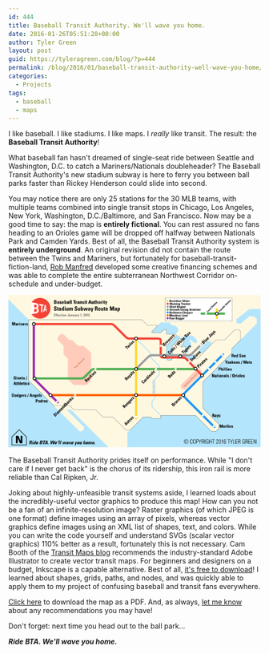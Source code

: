 ```yaml
---
id: 444
title: Baseball Transit Authority. We'll wave you home.
date: 2016-01-26T05:51:28+00:00
author: Tyler Green
layout: post
guid: https://tyleragreen.com/blog/?p=444
permalink: /blog/2016/01/baseball-transit-authority-well-wave-you-home/
categories:
  - Projects
tags:
  - baseball
  - maps
---
```

I like baseball. I like stadiums. I like maps. I _really_ like transit. The result: the **Baseball Transit Authority**!

What baseball fan hasn't dreamed of single-seat ride between Seattle and Washington, D.C. to catch a Mariners/Nationals doubleheader? The Baseball Transit Authority's new stadium subway is here to ferry you between ball parks faster than Rickey Henderson could slide into second.

You may notice there are only 25 stations for the 30 MLB teams, with multiple teams combined into single transit stops in Chicago, Los Angeles, New York, Washington, D.C./Baltimore, and San Francisco. Now may be a good time to say: the map is **entirely fictional**. You can rest assured no fans heading to an Orioles game will be dropped off halfway between Nationals Park and Camden Yards. Best of all, the Baseball Transit Authority system is **entirely underground**. An original revision did not contain the route between the Twins and Mariners, but fortunately for baseball-transit-fiction-land, <a href="http://mlb.mlb.com/mlb/history/mlb_history_people.jsp?story=com_bio_10" target="_blank">Rob Manfred</a> developed some creative financing schemes and was able to complete the entire subterranean Northwest Corridor on-schedule and under-budget.

<div style="text-align:center"><img src="/assets/img/2016-01-26/bta_map.png" alt="Baseball Transit Authority Subway Map"></div>

The Baseball Transit Authority prides itself on performance. While "I don't care if I never get back" is the chorus of its ridership, this iron rail is more reliable than Cal Ripken, Jr.

Joking about highly-unfeasible transit systems aside, I learned loads about the incredibly-useful vector graphics to produce this map! How can you not be a fan of an infinite-resolution image? Raster graphics (of which JPEG is one format) define images using an array of pixels, whereas vector graphics define images using an XML list of shapes, text, and colors. While you can write the code yourself and understand SVGs (scalar vector graphics) 110% better as a result, fortunately this is not necessary. Cam Booth of the <a href="http://transitmaps.tumblr.com/" target="_blank">Transit Maps blog</a> recommends the industry-standard Adobe Illustrator to create vector transit maps. For beginners and designers on a budget, Inkscape is a capable alternative. Best of all, <a href="https://inkscape.org/en/download/" target="_blank">it's free to download</a>! I learned about shapes, grids, paths, and nodes, and was quickly able to apply them to my project of confusing baseball and transit fans everywhere.

[Click here](/assets/img/2016-01-26/bta_map.pdf) to download the map as a PDF. And, as always, [let me know](/#connect) about any recommendations you may have!

Don't forget: next time you head out to the ball park&#8230;

**_Ride BTA. We'll wave you home._**
